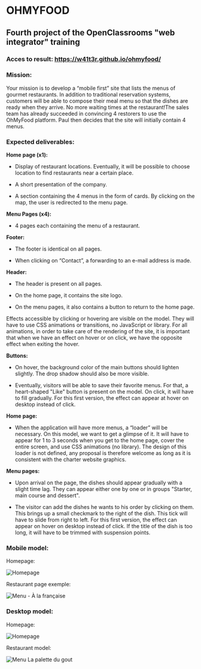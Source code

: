 # OHMYFOOD

## Fourth project of the OpenClassrooms "web integrator" training

### Acces to result: https://w41t3r.github.io/ohmyfood/

### Mission:

Your mission is to develop a “mobile first” site that lists the menus of gourmet restaurants. In addition to traditional reservation systems, customers will be able to compose their meal menu so that the dishes are ready when they arrive. No more waiting times at the restaurant!The sales team has already succeeded in convincing 4 restorers to use the OhMyFood platform. Paul then decides that the site will initially contain 4 menus.

### Expected deliverables:


**Home page (x1):**

  - Display of restaurant locations. Eventually, it will be possible to choose location to find restaurants near a certain place.

  - A short presentation of the company.
  
  - A section containing the 4 menus in the form of cards. By clicking on the map, the user is redirected to the menu page.

**Menu Pages (x4):**

  - 4 pages each containing the menu of a restaurant.

**Footer:**

  - The footer is identical on all pages.
  
  - When clicking on “Contact”, a forwarding to an e-mail address is made.

**Header:**

  - The header is present on all pages.

  - On the home page, it contains the site logo.

  - On the menu pages, it also contains a button to return to the home page.

Effects accessible by clicking or hovering are visible on the model. They will have to use
CSS animations or transitions, no JavaScript or library. For all
animations, in order to take care of the rendering of the site, it is important that when we have an effect
on hover or on click, we have the opposite effect when exiting the hover.

**Buttons:**

  - On hover, the background color of the main buttons should lighten slightly. The drop shadow should also be more visible.

  - Eventually, visitors will be able to save their favorite menus. For that, a heart-shaped "Like" button is present on the model. On click, it will have to fill gradually. For this first version, the effect can appear at hover on desktop instead of click.

**Home page:**

  - When the application will have more menus, a “loader” will be necessary. On this model, we want to get a glimpse of it. It will have to appear for 1 to 3 seconds when you get to the home page, cover the entire screen, and use CSS animations (no library). The design of this loader is not defined, any proposal is therefore welcome as long as it is consistent with the charter website graphics.

**Menu pages:**

  - Upon arrival on the page, the dishes should appear gradually with a slight time lag. They can appear either one by one or in groups "Starter, main course and dessert".

  - The visitor can add the dishes he wants to his order by clicking on them. This brings up a small checkmark to the right of the dish. This tick will have to slide from right to left. For this first version, the effect can appear on hover on desktop instead of click. If the title of the dish is too long, it will have to be trimmed with suspension points.



### Mobile model:

Homepage:

![Homepage](https://user-images.githubusercontent.com/35102946/235378219-de75d544-e6c6-4203-9bbf-5bc522bcddba.png)

Restaurant page exemple:

![Menu - À la française](https://user-images.githubusercontent.com/35102946/235378261-f9faa551-9896-4bb7-b9b3-196440c32710.png)


### Desktop model:

Homepage:

![Homepage](https://user-images.githubusercontent.com/35102946/235378483-67b1e97e-be1c-4437-87d1-6107f74710bb.png)

Restaurant model:

![Menu La palette du gout](https://user-images.githubusercontent.com/35102946/235378493-38732b57-ef19-4eb4-8f68-8a5943d73fd0.png)
